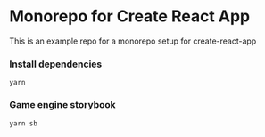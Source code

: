 # Monorepo for Create React App

This is an example repo for a monorepo setup for create-react-app

### Install dependencies
```yarn```

### Game engine storybook
```yarn sb```
